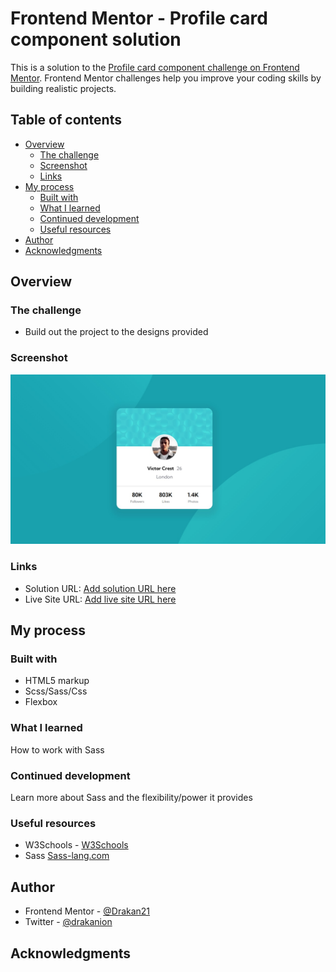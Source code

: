 # Frontend Mentor - Profile card component solution

This is a solution to the [Profile card component challenge on Frontend Mentor](https://www.frontendmentor.io/challenges/profile-card-component-cfArpWshJ). Frontend Mentor challenges help you improve your coding skills by building realistic projects.

## Table of contents

- [Overview](#overview)
  - [The challenge](#the-challenge)
  - [Screenshot](#screenshot)
  - [Links](#links)
- [My process](#my-process)
  - [Built with](#built-with)
  - [What I learned](#what-i-learned)
  - [Continued development](#continued-development)
  - [Useful resources](#useful-resources)
- [Author](#author)
- [Acknowledgments](#acknowledgments)

## Overview

### The challenge

- Build out the project to the designs provided

### Screenshot

![](./screenshot.jpg)

### Links

- Solution URL: [Add solution URL here](https://your-solution-url.com)
- Live Site URL: [Add live site URL here](https://your-live-site-url.com)

## My process

### Built with

- HTML5 markup
- Scss/Sass/Css
- Flexbox

### What I learned

How to work with Sass

### Continued development

Learn more about Sass and the flexibility/power it provides

### Useful resources

- W3Schools - [W3Schools](https://www.w3schools.com/)
- Sass [Sass-lang.com](http://sass-lang.com/)

## Author

- Frontend Mentor - [@Drakan21](https://www.frontendmentor.io/profile/Drakan21)
- Twitter - [@drakanion](https://www.twitter.com/drakanion)

## Acknowledgments
